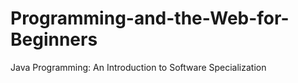 # Programming-and-the-Web-for-Beginners
Java Programming: An Introduction to Software Specialization
